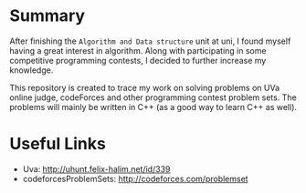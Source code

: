 # Summary

After finishing the `Algorithm and Data structure` unit at uni, I found myself having a great interest in algorithm. Along with participating in some competitive programming contests, I decided to further increase my knowledge.

This repository is created to trace my work on solving problems on UVa online judge, codeForces and other programming contest problem sets. The problems will mainly be written in C++ (as a good way to learn C++ as well).

# Useful Links
- Uva: http://uhunt.felix-halim.net/id/339
- codeforcesProblemSets: http://codeforces.com/problemset
